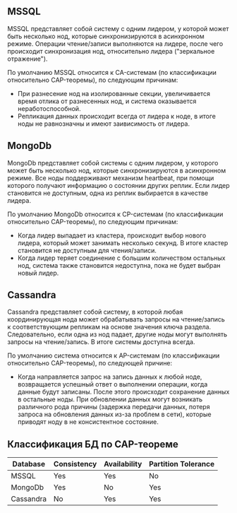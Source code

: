 ## MSSQL 

MSSQL представляет собой систему с одним лидером, у которой может быть несколько нод, которые синхронизируются в асинхронном режиме. Операции чтение/записи выполняются на лидере, после чего происходит синхронизация нод, относительно лидера ("зеркальное отражение").

По умолчанию MSSQL относится к CA-системам (по классификации относительно CAP-теоремы), по следующим причинам:
* При разнесение нод на изолированные секции, увеличивается время отлика от разнесенных нод, и система оказывается неработоспособной.
* Репликация данных происходит всегда от лидера к ноде, в итоге ноды не равнозначны и имеют заивисимость от лидера.

## MongoDb

MongoDb представляет собой системы с одним лидером, у которого может быть несколько нод, которые синхронизируются в асинхронном режиме. Все ноды поддерживают механизм heartbeat, при помощи которого получают информацию о состоянии других реплик. Если лидер становится не доступным, одна из реплик выбирается в качестве лидера.

По умолчанию MongoDb относится к CP-системам (по классификации относительно CAP-теоремы), по следующим причинам:
* Когда лидер выпадает из кластера, происходит выбор нового лидера, который может занимать несколько секунд. В итоге кластер становится не доступным для чтения/записи.
* Когда лидер теряет соединение с большим количеством остальных нод, система также становится недоступна, пока не будет выбран новый лидер.


## Cassandra

Cassandra представляет собой систему, в которой любая координирующая нода может обрабатывать запросы на чтение/запись к соответствующим репликам на основе значения ключа раздела. Следовательно, если одна из нод падает, другие ноды могут выполнять запросы на чтение/запись. В итоге системы доступна всегда.

По умолчанию система относится к AP-системам (по классификации относительно CAP-теоремы), по следующей причине:
* Когда направляется запрос на запись данных к любой ноде, возвращается успешный ответ о выполнении операции, когда данные будут записаны. После этого происходит сохранение данных в остальные ноды. При обновлении данных могут возникать различного рода причины (задержка передачи данных, потеря запроса на обновления данных из-за проблем в сети), которые приводят ноду в не консистентное состояние. 

## Классификация БД по  CAP-теореме

| Database     | Consistency | Availability | Partition Tolerance |
|--------------|-------------|--------------|---------------------|
| MSSQL        |     Yes     |     Yes      |        No           |
| MongoDb      |     Yes     |     No       |        Yes          |
| Cassandra    |     No      |     Yes      |        Yes          | 
